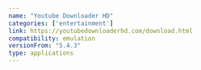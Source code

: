 ```yaml
---
name: "Youtube Downloader HD"
categories: ['entertainment']
link: https://youtubedownloaderhd.com/download.html
compatibility: emulation
versionFrom: "5.4.3"
type: applications
---
```


